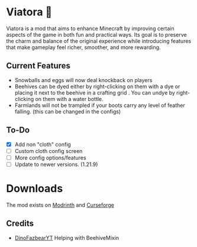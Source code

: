 # Viatora 🍂

Viatora is a mod that aims to enhance Minecraft by improving certain aspects of the game in both fun and practical ways. Its goal is to preserve the charm and balance of the original experience while introducing features that make gameplay feel richer, smoother, and more rewarding.

## Current Features
- Snowballs and eggs will now deal knockback on players
- Beehives can be dyed either by right-clicking on them with a dye or placing it next to the beehive in a crafting grid . You can undye by right-clicking on them with a water bottle.
- Farmlands will not be trampled if your boots carry any level of feather falling. (this can be changed in the configs)

## To-Do
- [x] Add non "cloth" config
- [ ] Custom cloth config screen
- [ ] More config options/features
- [ ] Update to newer versions. (1.21.9)

# Downloads
The mod exists on [Modrinth](https://modrinth.com/mod/viatora) and [Curseforge](https://www.curseforge.com/minecraft/mc-mods/viatora)

## Credits
- [DinoFazbearYT](https://github.com/DinoFazbearYT) Helping with BeehiveMixin
